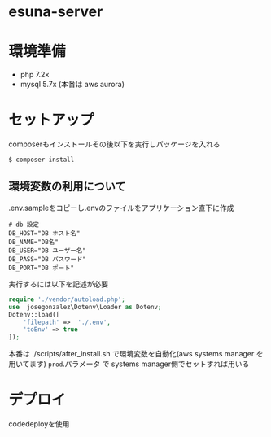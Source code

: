 # esuna-server

# 環境準備
- php 7.2x
- mysql 5.7x (本番は aws aurora)

# セットアップ

composerもインストールその後以下を実行しパッケージを入れる

`$ composer install`

## 環境変数の利用について
.env.sampleをコピーし.envのファイルをアプリケーション直下に作成
```
# db 設定
DB_HOST="DB ホスト名"
DB_NAME="DB名"
DB_USER="DB ユーザー名"
DB_PASS="DB パスワード"
DB_PORT="DB ポート"

```

実行するには以下を記述が必要
```php
require './vendor/autoload.php';
use  josegonzalez\Dotenv\Loader as Dotenv;
Dotenv::load([
    'filepath' =>  './.env',
    'toEnv' => true
]);
```

本番は ./scripts/after_install.sh で環境変数を自動化(aws systems manager を用いてます) `prod`.パラメータ で systems manager側でセットすれば用いる



# デプロイ
codedeployを使用
